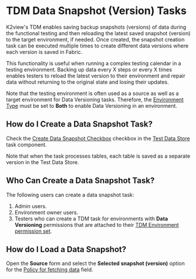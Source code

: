 # TDM Data Snapshot (Version) Tasks

K2view's TDM enables saving backup snapshots (versions) of data during the functional testing and then reloading the latest saved snapshot (version) to the target environment, if needed. Once created, the snapshot creation task can be executed multiple times to create different data versions where each version is saved in Fabric.   

This functionality is useful when running a complex testing calendar in a testing environment. Backing up data every X steps or every X times enables testers to reload the latest version to their environment and repair data without returning to the original state and losing their updates. 

Note that the testing environment is often used as a source as well as a target environment for Data Versioning tasks. Therefore, the [Environment Type](/articles/TDM/tdm_gui/08_environment_window_general_information.md#environment-type) must be set to **Both** to enable Data Versioning in an environment.



## How do I Create a Data Snapshot Task?

Check the [Create Data Snapshot Checkbox](16_task_test_data_store_component.md#create-data-snapshot-checkbox) checkbox in the [Test Data Store](16_task_test_data_store_component.md) task component.

Note that when the task processes tables, each table is saved as a separate version in the Test Data Store.

## Who Can Create a Data Snapshot Task?

The following users can create a data snapshot task:

1. Admin users.
2. Environment owner users.
3. Testers who can create a TDM task for environments with **Data Versioning** permissions that are attached to their [TDM Environment permission set](10_environment_roles_tab.md).

## How do I Load a Data Snapshot?
Open the **Source** form and select the **Selected snapshot (version)** option for the [Policy for fetching data](14b_task_source_component_entities.md#policy-for-fetching-data) field. 


